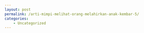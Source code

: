 ```yaml
---
layout: post
permalink: /arti-mimpi-melihat-orang-melahirkan-anak-kembar-5/
categories:
    - Uncategorized
---
```


